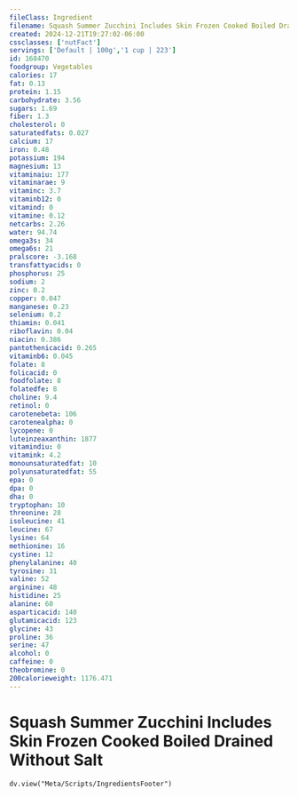 ```yaml
---
fileClass: Ingredient
filename: Squash Summer Zucchini Includes Skin Frozen Cooked Boiled Drained Without Salt
created: 2024-12-21T19:27:02-06:00
cssclasses: ['nutFact']
servings: ['Default | 100g','1 cup | 223']
id: 168470
foodgroup: Vegetables
calories: 17
fat: 0.13
protein: 1.15
carbohydrate: 3.56
sugars: 1.69
fiber: 1.3
cholesterol: 0
saturatedfats: 0.027
calcium: 17
iron: 0.48
potassium: 194
magnesium: 13
vitaminaiu: 177
vitaminarae: 9
vitaminc: 3.7
vitaminb12: 0
vitamind: 0
vitamine: 0.12
netcarbs: 2.26
water: 94.74
omega3s: 34
omega6s: 21
pralscore: -3.168
transfattyacids: 0
phosphorus: 25
sodium: 2
zinc: 0.2
copper: 0.047
manganese: 0.23
selenium: 0.2
thiamin: 0.041
riboflavin: 0.04
niacin: 0.386
pantothenicacid: 0.265
vitaminb6: 0.045
folate: 8
folicacid: 0
foodfolate: 8
folatedfe: 8
choline: 9.4
retinol: 0
carotenebeta: 106
carotenealpha: 0
lycopene: 0
luteinzeaxanthin: 1877
vitamindiu: 0
vitamink: 4.2
monounsaturatedfat: 10
polyunsaturatedfat: 55
epa: 0
dpa: 0
dha: 0
tryptophan: 10
threonine: 28
isoleucine: 41
leucine: 67
lysine: 64
methionine: 16
cystine: 12
phenylalanine: 40
tyrosine: 31
valine: 52
arginine: 48
histidine: 25
alanine: 60
asparticacid: 140
glutamicacid: 123
glycine: 43
proline: 36
serine: 47
alcohol: 0
caffeine: 0
theobromine: 0
200calorieweight: 1176.471
---
```


# Squash Summer Zucchini Includes Skin Frozen Cooked Boiled Drained Without Salt

```dataviewjs
dv.view("Meta/Scripts/IngredientsFooter")
```